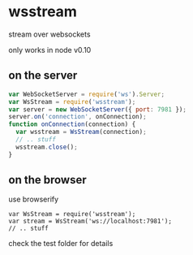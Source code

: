 
# wsstream

stream over websockets

only works in node v0.10

## on the server

```javascript
var WebSocketServer = require('ws').Server;
var WsStream = require('wsstream');
var server = new WebSocketServer({ port: 7981 });
server.on('connection', onConnection);
function onConnection(connection) {
  var wsstream = WsStream(connection);
  // .. stuff
  wsstream.close();
}
```

## on the browser

use browserify

```
var WsStream = require('wsstream');
var stream = WsStream('ws://localhost:7981');
// .. stuff
```

check the test folder for details
